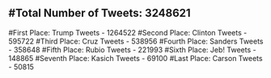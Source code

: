 #Total Number of Tweets: 3248621 
---
#First Place: Trump Tweets - 1264522
#Second Place: Clinton Tweets - 595722
#Third Place: Cruz Tweets - 538956
#Fourth Place: Sanders Tweets - 358648
#Fifth Place: Rubio Tweets - 221993
#Sixth Place: Jeb! Tweets - 148865
#Seventh Place: Kasich Tweets - 69100
#Last Place: Carson Tweets - 50815
